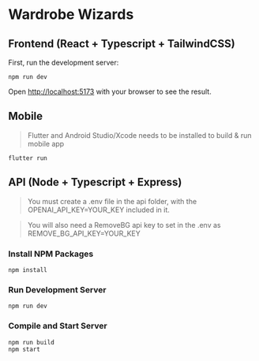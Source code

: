 # Wardrobe Wizards
## Frontend (React + Typescript + TailwindCSS)

First, run the development server:
```curl
npm run dev
```
Open [http://localhost:5173](http://localhost:5173/) with your browser to see the result.

## Mobile

> Flutter and Android Studio/Xcode needs to be installed to build & run mobile app
```curl
flutter run
```

## API (Node + Typescript + Express)
> You must create a .env file in the api folder, with the OPENAI_API_KEY=YOUR_KEY included in it.

> You will also need a RemoveBG api key to set in the .env as REMOVE_BG_API_KEY=YOUR_KEY

### Install NPM Packages
```curl
npm install
```

### Run Development Server
```curl
npm run dev
```

### Compile and Start Server
```curl
npm run build
npm start
```
